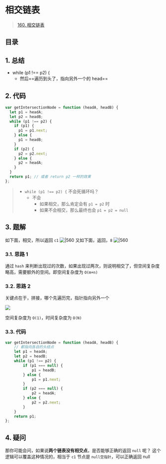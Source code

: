 
# 相交链表


>  [160. 相交链表](https://leetcode.cn/problems/intersection-of-two-linked-lists/)


## 目录
<!-- toc -->
 ## 1. 总结 

- while (p1 !== p2) {
	- 然后==遍历到头了，指向另外一个的 head==

## 2. 代码

```javascript
var getIntersectionNode = function (headA, headB) {
  let p1 = headA;
  let p2 = headB;
  while (p1 !== p2) {
    if (p1) {
      p1 = p1.next;
    } else {
      p1 = headB;
    }
    if (p2) {
      p2 = p2.next;
    } else {
      p2 = headA;
    }
  }
  return p1; // 或者 return p2 一样的效果
};
```


> - `while (p1 !== p2) {` 不会死循环吗？
> 	- 不会
> 		- 如果相交，那么肯定会有 `p1 = p2` 时
> 		- 如果不会相交，那么最终也会 `p1 = p2 = null`

## 3. 题解

如下面，相交，所以返回 `c1`
![|560](https://832-1310531898.cos.ap-beijing.myqcloud.com/def94355a4edce1c7384c0730bbb2a6a.png)
又如下面，返回，`8`
![|560](https://832-1310531898.cos.ap-beijing.myqcloud.com/fdee7a7947e38677438607d6ee9de92f.png)

### 3.1. 思路 1

通过 `hash` 来判断出现过的次数，如果出现过两次，则说明相交了，但空间复杂度略高，需要额外的空间。即空间复杂度为 `O(m+n)`

### 3.2. 思路 2

关键点在于，拼接，哪个先遍历完，指针指向另外一个

![](https://832-1310531898.cos.ap-beijing.myqcloud.com/beaa1e2785882f802f7c0c94903ebaf2.png)

空间复杂度为 `O(1)`，时间复杂度为 `O(N)`

### 3.3. 代码

```javascript
var getIntersectionNode = function (headA, headB) {
    // 都指向各自的头结点
    let p1 = headA;
    let p2 = headB;
    while (p1 !== p2) {
        if (p1 === null) {
            p1 = headB;
        } else {
            p1 = p1.next;
        }
        if (p2 === null) {
            p2 = headA;
        } else {
            p2 = p2.next;
        }
    }
    return p1;
};

```

## 4. 疑问

那你可能会问，如果说**两个链表没有相交点**，是否能够正确的返回 `null` 呢？
这个逻辑可以覆盖这种情况的，相当于 `c1` 节点是 `null空指针`，可以正确返回 null

